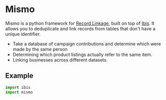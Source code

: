 # Mismo

Mismo is a python framework for
[Record Linkage](https://en.wikipedia.org/wiki/Record_linkage), built on top
of [Ibis](https://ibis-project.org/). It allows you to deduplicate and link
records from tables that don't have a unique identifier.

- Take a database of campaign contributions and determine which
  were made by the same person
- Determining which product listings actually refer to the same item.
- Linking businesses across different datasets.

## Example

```python
import ibis
import mismo

```
